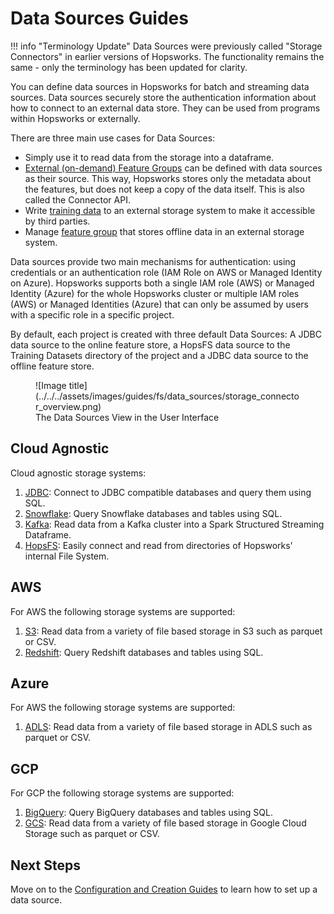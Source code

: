 # Data Sources Guides

!!! info "Terminology Update"
    Data Sources were previously called "Storage Connectors" in earlier versions of Hopsworks. The functionality remains the same - only the terminology has been updated for clarity.

You can define data sources in Hopsworks for batch and streaming data sources. Data sources securely store the authentication information about how to connect to an external data store. They can be used from programs within Hopsworks or externally.

There are three main use cases for Data Sources:

- Simply use it to read data from the storage into a dataframe.
- [External (on-demand) Feature Groups](../../../concepts/fs/feature_group/external_fg.md) can be defined with data sources as their source. This way, Hopsworks stores only the metadata about the features, but does not keep a copy of the data itself. This is also called the Connector API.
- Write [training data](../../../concepts/fs/feature_view/offline_api.md) to an external storage system to make it accessible by third parties.
- Manage [feature group](../../../user_guides/fs/feature_group/create.md) that stores offline data in an external storage system.

Data sources provide two main mechanisms for authentication: using credentials or an authentication role (IAM Role on AWS or Managed Identity on Azure). Hopsworks supports both a single IAM role (AWS) or Managed Identity (Azure) for the whole Hopsworks cluster or multiple IAM roles (AWS) or Managed Identities (Azure) that can only be assumed by users with a specific role in a specific project.

By default, each project is created with three default Data Sources: A JDBC data source to the online feature store, a HopsFS data source to the Training Datasets directory of the project and a JDBC data source to the offline feature store.

<figure markdown>
  ![Image title](../../../assets/images/guides/fs/data_sources/storage_connector_overview.png)
  <figcaption>The Data Sources View in the User Interface</figcaption>
</figure>

## Cloud Agnostic

Cloud agnostic storage systems:

1. [JDBC](creation/jdbc.md): Connect to JDBC compatible databases and query them using SQL.
2. [Snowflake](creation/snowflake.md): Query Snowflake databases and tables using SQL.
3. [Kafka](creation/kafka.md): Read data from a Kafka cluster into a Spark Structured Streaming Dataframe.
4. [HopsFS](creation/hopsfs.md): Easily connect and read from directories of Hopsworks' internal File System.

## AWS

For AWS the following storage systems are supported:

1. [S3](creation/s3.md): Read data from a variety of file based storage in S3 such as parquet or CSV.
2. [Redshift](creation/redshift.md): Query Redshift databases and tables using SQL.

## Azure

For AWS the following storage systems are supported:

1. [ADLS](creation/adls.md): Read data from a variety of file based storage in ADLS such as parquet or CSV.

## GCP

For GCP the following storage systems are supported:

1. [BigQuery](creation/bigquery.md): Query BigQuery databases and tables using SQL.
2. [GCS](creation/gcs.md): Read data from a variety of file based storage in Google Cloud Storage such as parquet or CSV.

## Next Steps

Move on to the [Configuration and Creation Guides](creation/jdbc.md) to learn how to set up a data source.